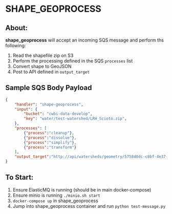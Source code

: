 # SHAPE_GEOPROCESS

## About:
**shape_geoprocess** will accept an incoming SQS message and perform ths following:
1) Read the shapefile zip on S3
2) Perform the processing defined in the SQS `processes` list
3) Convert shape to GeoJSON
4) Post to API defined in `output_target`

## Sample SQS Body Payload
```json
{
    "handler": "shape-geoprocess",
    "input": {
        "bucket": "cwbi-data-develop",
        "key": "water/test-watershed/LRH_Scioto.zip",
    },
    "processes": [
        {"process":"cleanup"},
        {"process":"dissolve"},
        {"process":"simplify"},
        {"process":"transform"}
    ],
    "output_target":"http://api/watersheds/geometry/5758d0dc-c8bf-4e37-a5e7-44ff3f4b8677"
}
```

## To Start:

1) Ensure ElasticMQ is running (should be in main docker-compose)
2) Ensure minio is running `./minio.sh start`
3) `docker-compose up` in shape_geoprocess
4) Jump into shape_geoprocess container and run `python test-message.py`